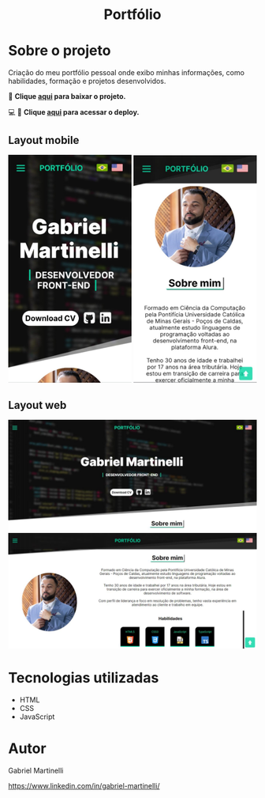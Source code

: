 <h1 align="center">Portfólio</h1>

# Sobre o projeto
Criação do meu portfólio pessoal onde exibo minhas informações, como habilidades, formação e projetos desenvolvidos.

 🔽 **Clique <a href="https://github.com/GabrielMartinelli/portfolio/archive/refs/heads/master.zip">aqui</a> para baixar o projeto.**

💻 📱 **Clique <a href="https://gabrielmartinellidev.vercel.app/">aqui</a> para acessar o deploy.**


## Layout mobile

<p>
  <img src="https://github.com/GabrielMartinelli/portfolio/blob/master/img/mobile1.jpeg" width="250"  alt="Exemplo versao mobile">
  <img src="https://github.com/GabrielMartinelli/portfolio/blob/master/img/mobile2.jpeg" width="250"  alt="Exemplo versao mobile">
</p>


## Layout web

<p>
  <img src="https://github.com/GabrielMartinelli/portfolio/blob/master/img/desktop1.JPG" width="700"  alt="Exemplo versao desktop">
  <img src="https://github.com/GabrielMartinelli/portfolio/blob/master/img/desktop2.JPG" width="700"  alt="Exemplo versao desktop">
</p>


# Tecnologias utilizadas

- HTML
- CSS
- JavaScript

# Autor

Gabriel Martinelli

https://www.linkedin.com/in/gabriel-martinelli/

